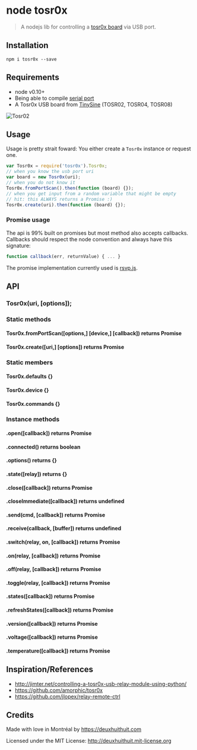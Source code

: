# node tosr0x

> A nodejs lib for controlling a [tosr0x board](http://www.tinyosshop.com/index.php?route=product/product&product_id=365) via USB port.

## Installation

```
npm i tosr0x --save
```

## Requirements

- node v0.10+
- Being able to compile [serial port](https://github.com/voodootikigod/node-serialport#to-install)
- A Tosr0x USB board from [TinySine](http://www.tinyosshop.com/) (TOSR02, TOSR04, TOSR08)

![Tosr02](http://www.tinyosshop.com/image/cache/data/Relay%20Boards/TOSR02-1-228x228.jpg)

## Usage

Usage is pretty strait foward: You either create a `Tosr0x` instance or request one.

```js
var Tosr0x = require('tosr0x').Tosr0x;
// when you know the usb port uri
var board = new Tosr0x(uri);
// when you do not know it
Tosr0x.fromPortScan().then(function (board) {});
// when you get input from a random variable that might be empty
// hit: this ALWAYS returns a Promise :)
Tosr0x.create(uri).then(function (board) {});
```

### Promise usage

The api is 99% built on promises but most method also accepts callbacks.
Callbacks should respect the node convention and always have this signature:

```js
function callback(err, returnValue) { ... }
```

The promise implementation currently used is [rsvp.js](https://github.com/tildeio/rsvp.js).

## API

### Tosr0x(uri, [options]);

### Static methods

#### Tosr0x.fromPortScan([options,] [device,] [callback]) returns Promise

#### Tosr0x.create([uri,] [options]) returns Promise

### Static members

#### Tosr0x.defaults {}

#### Tosr0x.device {}

#### Tosr0x.commands {}

### Instance methods

#### .open([callback]) returns Promise

#### .connected() returns boolean

#### .options() returns {}

#### .state([relay]) returns {}

#### .close([callback]) returns Promise

#### .closeImmediate([callback]) returns undefined

#### .send(cmd, [callback]) returns Promise

#### .receive(callback, [buffer]) returns undefined

#### .switch(relay, on, [callback]) returns Promise

#### .on(relay, [callback]) returns Promise

#### .off(relay, [callback]) returns Promise

#### .toggle(relay, [callback]) returns Promise

#### .states([callback]) returns Promise
#### .refreshStates([callback]) returns Promise

#### .version([callback]) returns Promise

#### .voltage([callback]) returns Promise

#### .temperature([callback]) returns Promise


## Inspiration/References

- <http://jimter.net/controlling-a-tosr0x-usb-relay-module-using-python/>
- <https://github.com/amorphic/tosr0x>
- <https://github.com/jlopex/relay-remote-ctrl>

## Credits

Made with love in Montréal by <https://deuxhuithuit.com>

Licensed under the MIT License: <http://deuxhuithuit.mit-license.org>

